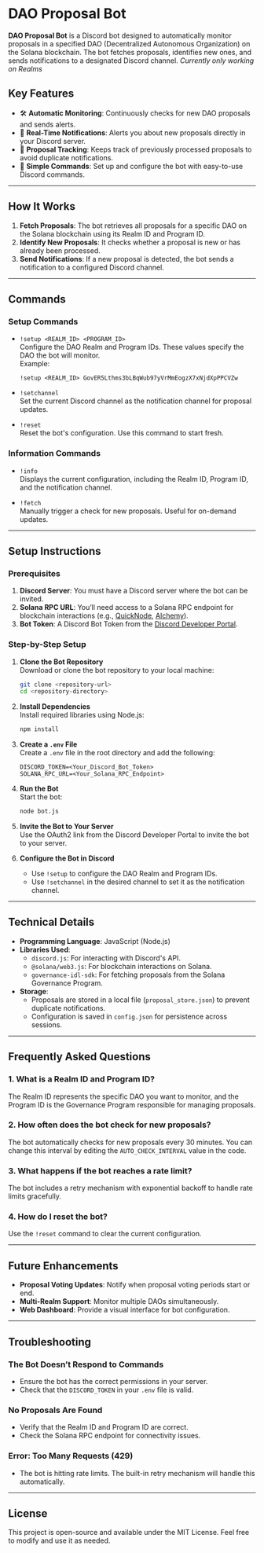 # **DAO Proposal Bot**

**DAO Proposal Bot** is a Discord bot designed to automatically monitor proposals in a specified DAO (Decentralized Autonomous Organization) on the Solana blockchain. The bot fetches proposals, identifies new ones, and sends notifications to a designated Discord channel.
*Currently only working on Realms*

## **Key Features**

- 🛠 **Automatic Monitoring**: Continuously checks for new DAO proposals and sends alerts.
- 🔔 **Real-Time Notifications**: Alerts you about new proposals directly in your Discord server.
- 💾 **Proposal Tracking**: Keeps track of previously processed proposals to avoid duplicate notifications.
- 💬 **Simple Commands**: Set up and configure the bot with easy-to-use Discord commands.

---

## **How It Works**

1. **Fetch Proposals**: The bot retrieves all proposals for a specific DAO on the Solana blockchain using its Realm ID and Program ID.
2. **Identify New Proposals**: It checks whether a proposal is new or has already been processed.
3. **Send Notifications**: If a new proposal is detected, the bot sends a notification to a configured Discord channel.

---

## **Commands**

### **Setup Commands**

- `!setup <REALM_ID> <PROGRAM_ID>`  
  Configure the DAO Realm and Program IDs. These values specify the DAO the bot will monitor.  
  Example:  
  ```
  !setup <REALM_ID> GovER5Lthms3bLBqWub97yVrMmEogzX7xNjdXpPPCVZw
  ```

- `!setchannel`  
  Set the current Discord channel as the notification channel for proposal updates.

- `!reset`  
  Reset the bot's configuration. Use this command to start fresh.

### **Information Commands**

- `!info`  
  Displays the current configuration, including the Realm ID, Program ID, and the notification channel.

- `!fetch`  
  Manually trigger a check for new proposals. Useful for on-demand updates.

---

## **Setup Instructions**

### **Prerequisites**

1. **Discord Server**: You must have a Discord server where the bot can be invited.
2. **Solana RPC URL**: You’ll need access to a Solana RPC endpoint for blockchain interactions (e.g., [QuickNode](https://www.quicknode.com/), [Alchemy](https://www.alchemy.com/)).
3. **Bot Token**: A Discord Bot Token from the [Discord Developer Portal](https://discord.com/developers/applications).

### **Step-by-Step Setup**

1. **Clone the Bot Repository**  
   Download or clone the bot repository to your local machine:
   ```bash
   git clone <repository-url>
   cd <repository-directory>
   ```

2. **Install Dependencies**  
   Install required libraries using Node.js:
   ```bash
   npm install
   ```

3. **Create a `.env` File**  
   Create a `.env` file in the root directory and add the following:
   ```
   DISCORD_TOKEN=<Your_Discord_Bot_Token>
   SOLANA_RPC_URL=<Your_Solana_RPC_Endpoint>
   ```

4. **Run the Bot**  
   Start the bot:
   ```bash
   node bot.js
   ```

5. **Invite the Bot to Your Server**  
   Use the OAuth2 link from the Discord Developer Portal to invite the bot to your server.

6. **Configure the Bot in Discord**  
   - Use `!setup` to configure the DAO Realm and Program IDs.
   - Use `!setchannel` in the desired channel to set it as the notification channel.

---

## **Technical Details**

- **Programming Language**: JavaScript (Node.js)
- **Libraries Used**:
  - `discord.js`: For interacting with Discord's API.
  - `@solana/web3.js`: For blockchain interactions on Solana.
  - `governance-idl-sdk`: For fetching proposals from the Solana Governance Program.
- **Storage**:
  - Proposals are stored in a local file (`proposal_store.json`) to prevent duplicate notifications.
  - Configuration is saved in `config.json` for persistence across sessions.

---

## **Frequently Asked Questions**

### 1. **What is a Realm ID and Program ID?**  
   The Realm ID represents the specific DAO you want to monitor, and the Program ID is the Governance Program responsible for managing proposals.

### 2. **How often does the bot check for new proposals?**  
   The bot automatically checks for new proposals every 30 minutes. You can change this interval by editing the `AUTO_CHECK_INTERVAL` value in the code.

### 3. **What happens if the bot reaches a rate limit?**  
   The bot includes a retry mechanism with exponential backoff to handle rate limits gracefully.

### 4. **How do I reset the bot?**  
   Use the `!reset` command to clear the current configuration.

---

## **Future Enhancements**

- **Proposal Voting Updates**: Notify when proposal voting periods start or end.
- **Multi-Realm Support**: Monitor multiple DAOs simultaneously.
- **Web Dashboard**: Provide a visual interface for bot configuration.

---

## **Troubleshooting**

### **The Bot Doesn’t Respond to Commands**
- Ensure the bot has the correct permissions in your server.
- Check that the `DISCORD_TOKEN` in your `.env` file is valid.

### **No Proposals Are Found**
- Verify that the Realm ID and Program ID are correct.
- Check the Solana RPC endpoint for connectivity issues.

### **Error: Too Many Requests (429)**
- The bot is hitting rate limits. The built-in retry mechanism will handle this automatically.

---

## **License**

This project is open-source and available under the MIT License. Feel free to modify and use it as needed.
